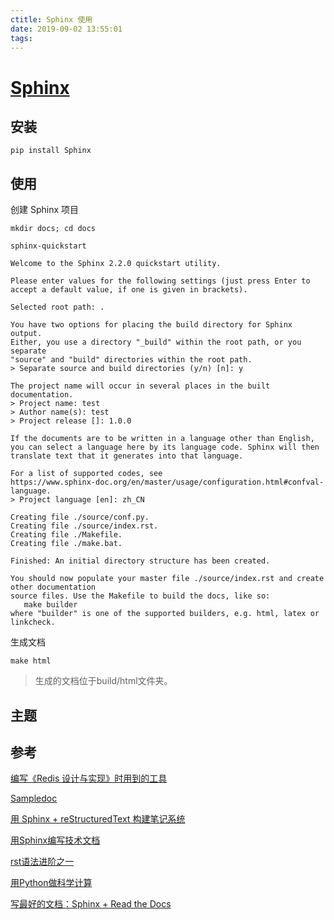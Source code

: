 ```yaml
---
ctitle: Sphinx 使用
date: 2019-09-02 13:55:01
tags:
---
```


# [Sphinx](https://github.com/sphinx-doc/sphinx)

## 安装

```
pip install Sphinx
```



## 使用

创建 Sphinx 项目

```
mkdir docs; cd docs
```

```
sphinx-quickstart
```

```
Welcome to the Sphinx 2.2.0 quickstart utility.

Please enter values for the following settings (just press Enter to
accept a default value, if one is given in brackets).

Selected root path: .

You have two options for placing the build directory for Sphinx output.
Either, you use a directory "_build" within the root path, or you separate
"source" and "build" directories within the root path.
> Separate source and build directories (y/n) [n]: y

The project name will occur in several places in the built documentation.
> Project name: test
> Author name(s): test
> Project release []: 1.0.0

If the documents are to be written in a language other than English,
you can select a language here by its language code. Sphinx will then
translate text that it generates into that language.

For a list of supported codes, see
https://www.sphinx-doc.org/en/master/usage/configuration.html#confval-language.
> Project language [en]: zh_CN

Creating file ./source/conf.py.
Creating file ./source/index.rst.
Creating file ./Makefile.
Creating file ./make.bat.

Finished: An initial directory structure has been created.

You should now populate your master file ./source/index.rst and create other documentation
source files. Use the Makefile to build the docs, like so:
   make builder
where "builder" is one of the supported builders, e.g. html, latex or linkcheck.
```



生成文档

```
make html
```

> 生成的文档位于build/html文件夹。



## 主题



## 参考

[编写《Redis 设计与实现》时用到的工具](https://blog.huangz.me/diary/2013/tools-for-writing-redisbook.html)

[Sampledoc](https://matplotlib.org/sampledoc/)

[用 Sphinx + reStructuredText 构建笔记系统](https://tech.silverrainz.me/2017/03/29/use-sphinx-and-rst-to-manage-your-notes.html)

[用Sphinx编写技术文档](http://zhengkun.info/2014/02/10/sphinx-doc/)

[rst语法进阶之一](http://www.modernfig.cn/blog/sphinx/blog_2)

[用Python做科学计算](http://bigsec.net/b52/scipydoc/pydoc_write_tools.html)

[写最好的文档：Sphinx + Read the Docs](https://avnpc.com/p/170)